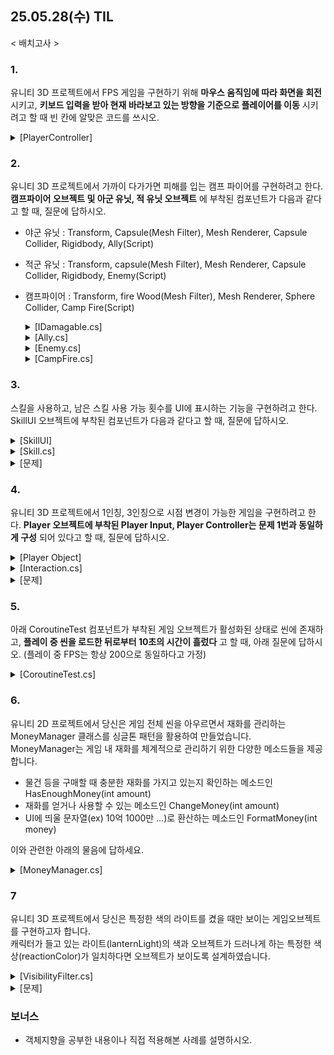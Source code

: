 ## 25.05.28(수) TIL

< 배치고사 >

### 1.
유니티 3D 프로젝트에서 FPS 게임을 구현하기 위해 __마우스 움직임에 따라 화면을 회전__ 시키고, __키보드 입력을 받아 현재 바라보고 있는 방향을 기준으로 플레이어를 이동__ 시키려고 할 때 빈 칸에 알맞은 코드를 쓰시오.
<details>
      <summary>[PlayerController]</summary>
      
```cs
using UnityEngine;
using UnityEngine.InputSystem;

public class PlayerController : MonoBehaviour
{
    [Header("Movement")] 
    private float moveSpeed = 5;
    private Vector2 curMovementInput;

    [Header("Look")] 
    private Transform Player;
    private Transform CameraContainer;
    private float minXLook = -85;
    private float maxXLook = 85;
    private float camCurXRot;
    private float lookSensitivity = 0.1f;
    private Vector2 mouseDelta;
    
    private Rigidbody _rigidbody;

    private void Awake()
    {
        Cursor.lockState = CursorLockMode.Locked;
		    Player = transform;
        CameraContainer = transform.GetChild(0);
        _rigidbody = GetComponent<Rigidbody>();
    }

    private void FixedUpdate()
    {
        Move();
    }

    private void LateUpdate()
    {
        CameraLook();
    }

//마우스의 움직임에 따라 적절한 방향으로 화면이 회전하도록 PlayerController.cs의 빈칸에 각각 알맞은 코드를 쓰시오.
    void CameraLook()
    {
        camCurXRot +=     ㉠     * lookSensitivity;
        camCurXRot = Mathf.Clamp(camCurXRot, minXLook, maxXLook);
        CameraContainer.localEulerAngles = new Vector3(-camCurXRot, 0, 0);

        Player.eulerAngles += new Vector3(0,     ㉡     * lookSensitivity,0);
    }
    void Move()
    {
        Vector3 dir = Player.forward * curMovementInput.y + Player.right * curMovementInput.x;
        dir *= moveSpeed;
        dir.y = _rigidbody.velocity.y;

        _rigidbody.velocity = dir;
    }

    public void OnMove(InputAction.CallbackContext context)
    {
        if (context.phase == InputActionPhase.Performed)
        {
            curMovementInput = context.ReadValue<Vector2>();
        }
        else if (context.phase == InputActionPhase.Canceled)
        {
            curMovementInput = Vector2.zero;
        }
    }

    public void OnLook(InputAction.CallbackContext context)
    {
        mouseDelta = context.ReadValue<Vector2>();
    }
}
```
    
    
</details>

### 2.
유니티 3D 프로젝트에서 가까이 다가가면 피해를 입는 캠프 파이어를 구현하려고 한다. __캠프파이어 오브젝트 및 아군 유닛, 적 유닛 오브젝트__ 에 부착된 컴포넌트가 다음과 같다고 할 때, 질문에 답하시오.
- 야군 유닛 : Transform, Capsule(Mesh Filter), Mesh Renderer, Capsule Collider, Rigidbody, Ally(Script)
- 적군 유닛 : Transform, capsule(Mesh Filter), Mesh Renderer, Capsule Collider, Rigidbody, Enemy(Script)
- 캠프파이어 : Transform, fire Wood(Mesh Filter), Mesh Renderer, Sphere Collider, Camp Fire(Script)

  <details>
    <summary>[IDamagable.cs]</summary>
  
  ```cs
  public interface IDamagable
  {
      public void TakePhysicalDamage(int amount);
  }
   ```
   
   </details>
   
   <details>
   <summary>[Ally.cs]</summary>
   
   ```cs
   using UnityEngine;
   
   public class Ally : MonoBehaviour, IDamagable
   {
       public void TakePhysicalDamage(int amount)
       {
           Debug.Log($"아군 유닛이 {amount}의 피해를 입었습니다.");
       }
   }
   ```
   
   </details>
    <details>
     <summary>[Enemy.cs]</summary>
      
    ```cs
   using UnityEngine;
 
   public class Enemy : MonoBehaviour, IDamagable
   {
       public void TakePhysicalDamage(int amount)
       {
           Debug.Log($"적 유닛이 {amount}의 피해를 입었습니다.");
       }
   }
   ```
   </details>
   
   <details>
     <summary>[CampFire.cs]</summary>
   
     ```cs
     //캠프파이어에 너무 가까이 있는 아군, 적, 모두에게 주기적으로 damage만큼의 피해를 주려고 한다.
     //campeFire.cs의 빈칸에 각각 알맞은 코드를 쓰시오.
     
   using System.Collections.Generic;
   using UnityEngine;
   
   public class CampFire : MonoBehaviour
   {
       private int damage = 5;
       private float damageRate = 1;
   
       private List<    ㉠    > things = new List<    ㉡    >();
   
       private void Start()
       {
           InvokeRepeating("DealDamage", 0, damageRate);
       }
   
       void DealDamage()
       {
           for (int i = 0; i < things.Count; i++)
           {
               things[i].    ㉢    (    ㉣    );
           }
       }
   
       private void OnTriggerEnter(Collider other)
       {
           if (other.TryGetComponent(out     ㉤     target))
           {
               things.Add(target);
           }
       }
   
       private void OnTriggerExit(Collider other)
       {
           if (other.TryGetComponent(out     ㉥     target))
           {
               things.Remove(target);
          }
       }
   }
   ```
  
   </details>

### 3.
스킬을 사용하고, 남은 스킬 사용 가능 횟수를 UI에 표시하는 기능을 구현하려고 한다. SkillUI 오브젝트에 부착된 컴포넌트가 다음과 같다고 할 때, 질문에 답하시오.
<details>
      <summary>[SkillUI]</summary>
      
![image](https://github.com/user-attachments/assets/40517f3a-fed9-4101-8ebd-442dfe71cc54)
    
</details>
    
<details>
      <summary>[Skill.cs]</summary>
    
```cs
using UnityEngine;
using UnityEngine.UI;
using TMPro;

public class Skill : MonoBehaviour
{
    private Image remainGaugeBar;
    private TextMeshProUGUI remainText;

    private int remainSkillCnt; // 현재 남은 스킬 사용 가능 횟수
    private readonly int maxSkillCnt = 5; // 최대 스킬 사용 가능 횟수

    private void Awake()
    {
        remainSkillCnt = maxSkillCnt;
        
        //구성을 단순화하기 위해 이렇게 초기화했습니다. GetChild를 활용해서 초기화하는 방법은 권장되지 않습니다.
        remainGaugeBar = transform.GetChild(0).GetComponent<Image>();
        remainText = transform.GetChild(1).GetComponent<TextMeshProUGUI>();
        
        SetSkillUI();
    }

    public void UseSkill()
    {
        if (remainSkillCnt <= 0) return;
        
        Debug.Log("스킬을 사용했다.");
        remainSkillCnt--;
        SetSkillUI();
    }

    void SetSkillUI()
    {
        //TODO
        //remainGaugeBar, remainText을 활용할 것
    }
}
```
    
</details>

<details>
<summary>[문제]</summary>
    
스킬의 남은 사용 가능 횟수에 따라 다음과 같이 게이지 바 이미지, 텍스트를 조정하는 SetSkillUI메서드를 구현하시오.
      
![image](https://github.com/user-attachments/assets/af9c3d1b-a6a0-4040-843e-1b195590bab5)
    
</details>

### 4.
유니티 3D 프로젝트에서 1인칭, 3인칭으로 시점 변경이 가능한 게임을 구현하려고 한다. __Player 오브젝트에 부착된 Player Input, Player Controller는 문제 1번과 동일하게 구성__ 되어 있다고 할 때, 질문에 답하시오.

<details>
<summary>[Player Object]</summary>
    
![image](https://github.com/user-attachments/assets/f116c1cf-556b-47c1-9d0d-6ff0df714cf4)
    
</details>

<details>
<summary>[Interaction.cs]</summary>

```cs
using UnityEngine;

public class Interaction : MonoBehaviour
{
    private float checkRate = 0.05f;
    private float lastCheckTime;
    private float maxCheckDistance = 2;
    private LayerMask layerMask;

    private GameObject curInteractGameObject;

    private Camera camera;
    private bool nowFirstPerson = true;

    private Transform interactionRayPointTransform;
    
    private void Start()
    {
        layerMask = 1 << 6;
        camera = Camera.main;
        lastCheckTime = Time.time;

        //구성을 단순화하기 위해 이렇게 초기화했습니다. GetChild를 활용해서 초기화하는 방법은 권장되지 않습니다.
        interactionRayPointTransform = transform.GetChild(0).GetChild(1);
    }

    private void Update()
    {
        if (Time.time - lastCheckTime > checkRate)
        {
            lastCheckTime = Time.time;
            
            Ray ray = returnInteractionRay();
            RaycastHit hit;

            if (Physics.Raycast(ray, out hit, maxCheckDistance, layerMask))
            {
                if (hit.collider.gameObject != curInteractGameObject)
                {
                    curInteractGameObject = hit.collider.gameObject;
                    Debug.Log($"{curInteractGameObject.name}과 상호작용할 수 있습니다.");
                }
            }
            else
            {
                curInteractGameObject = null;
            }
        }
        
        // 스페이스 바를 눌렀을 때 시점을 전환합니다.
        if (Input.GetKeyDown(KeyCode.Space)) SwitchView();
    }
    
    public void SwitchView()
    {
        if (nowFirstPerson)
        {
            nowFirstPerson = false;
            camera.transform.localPosition = new Vector3(0, 0.5f, -5);
        }
        else
        {
            nowFirstPerson = true;
            camera.transform.localPosition = Vector3.zero;
        }
    }

    private Ray returnInteractionRay()
    {
        Ray ray;
        if (nowFirstPerson)
        {
            //TODO
            //camera를 활용할 것
        }
        else
        {
            //TODO
            //interactionRayPointTransform를 활용할 것
        }
        return ray;
    }
}
```

</details>

<details>
<summary>[문제]</summary>
1인칭 시점에서는 화면의 중앙을 기준으로, 3인칭 시점에서는 interactionRayPointTransform을 기준으로 정면에 있는 물체를 검출하기 위한 Ray를 반환하는 returnInteractionRay 메서드를 구현하시오. (단, 화면이 이동하지 않았다면 1인칭, 3인칭에서 생성되는 Ray의 origin 및 direction이 동일해야 함)

*화면의 중앙을 기준으로 생성되는 Ray의 origin과 interactionRayPointTransform의 position은 현재 같은 위치로 조정되어 있음*
</details>

### 5.
아래 CoroutineTest 컴포넌트가 부착된 게임 오브젝트가 활성화된 상태로 씬에 존재하고, __플레이 중 씬을 로드한 뒤로부터 10초의 시간이 흘렀다__ 고 할 때, 아래 질문에 답하시오. (플레이 중 FPS는 항상 200으로 동일하다고 가정)

<details>
<summary>[CoroutineTest.cs]</summary>
      
 ```cs
//콘솔창에 출력된 로그를 순서대로 쓰고, 그렇게 출력되는 이유를 설명하시오.
using System.Collections;
using UnityEngine;

public class CoroutineTest : MonoBehaviour
{
    private Coroutine myCoroutine;
    private void Start()
    {
        StartTestCoroutine();
        Invoke("StartTestCoroutine", 1);
    }

    void StartTestCoroutine()
    {
        if (myCoroutine != null) StopCoroutine(myCoroutine);
        myCoroutine = StartCoroutine(TestCoroutine());
    }
    IEnumerator TestCoroutine()
    {
        Debug.Log("a");
        yield return null;
        Debug.Log("b");
        yield return new WaitForSeconds(3);
        Debug.Log("c");
    }
}
```
      
</details>

### 6.
유니티 2D 프로젝트에서 당신은 게임 전체 씬을 아우르면서 재화를 관리하는 MoneyManager 클래스를 싱글톤 패턴을 활용하여 만들었습니다. <br>
MoneyManager는 게임 내 재화를 체계적으로 관리하기 위한 다양한 메소드들을 제공합니다.
- 물건 등을 구매할 때 충분한 재화를 가지고 있는지 확인하는 메소드인 HasEnoughMoney(int amount)
- 재화를 얻거나 사용할 수 있는 메소드인 ChangeMoney(int amount)
- UI에 띄울 문자열(ex) 10억 1000만 …)로 환산하는 메소드인 FormatMoney(int money)

이와 관련한 아래의 물음에 답하세요.
<details>
  <summary>[MoneyManager.cs]</summary>

  ```cs
using UnityEngine;

public class MoneyManager : MonoBehaviour
{
    public (   A   ) MoneyManager Instance;

    private int money = 0;

    private void Awake()
    {
        if (Instance != null)
        {
            Destroy(gameObject);
            return;
        }
        Instance = (  B  );
        // 씬 간의 이동에도 파괴되지 않도록 처리합니다.
        (     C     )(gameObject);
    }
    
    public bool HasEnoughMoney(int amount)
    {
        return money >= amount;
    }

    public void ChangeMoney(int amount)
    {
        money += amount;
    }

    public string GetFormattedMoney()
    {
        return FormatMoney(money);
    }

    private string FormatMoney(int money)
    {
        // 음수가 아니라고 가정
        Debug.Assert(money >= 0, "너에게 돈을 빌려줄 사람은 없어.");

        if (money == 0)
        {
            return "0";
        }

        string[] units = { "", "만", "억"};
        int unitIndex = 0;
        string result = "";

        // --- ㉠ --- //
        while (money > 0)
        {
            int unitValue = money % 10000;
            money /= 10000;

            if (unitValue > 0)
            {

                result = unitValue.ToString() + units[unitIndex] + " " + result;
            }

            unitIndex++;
        }
        // --- ㉠ --- //

        return result.Trim();
    }
}
//A, B, C에 들어갈 코드는 무엇인지 작성하고, FormatMoney 메소드의 while문(㉠)의 기능을 설명하시오.
```

</details>

### 7
유니티 3D 프로젝트에서 당신은 특정한 색의 라이트를 켰을 때만 보이는 게임오브젝트를 구현하고자 합니다. <br>
캐릭터가 들고 있는 라이트(lanternLight)의 색과 오브젝트가 드러나게 하는 특정한 색상(reactionColor)가 일치하다면 오브젝트가 보이도록 설계하였습니다.

<details>
  <summary>[VisibilityFilter.cs]</summary>

  ```cs
using UnityEngine;

public class VisibilityFilter : MonoBehaviour
{
    public Color reactionColor;
    [HideInInspector]
    public Renderer objectRenderer;

    void Start()
    {
        objectRenderer = GetComponent<Renderer>();
        objectRenderer.(  A  ) = false;
    }

    public bool IsLightColorMatching(Color lightColor)
    {
        return lightColor == reactionColor;
    }
}

using UnityEngine;
using System.Collections.Generic;
using System.Linq;

public class LightControlledVisibility : MonoBehaviour
{
    public Light lanternLight; // 특수한 오브젝트를 보이게하는 랜턴
    public LayerMask layerMask; // 검사대상 오브젝트만 검사하도록 하는 레이어마스크
    private List<VisibilityFilter> trackedFilters = new List<VisibilityFilter>();

    void Start()
    {
        trackedFilters = FindObjectsOfType<VisibilityFilter>().ToList();
    }

    void Update()
    {
        foreach (var filter in trackedFilters)
        {
            filter.objectRenderer.(  A  ) = false;
        }

        RaycastHit[] hits = (가);
        foreach (var hit in hits)
        {
            var hitFilter = hit.transform.GetComponent<VisibilityFilter>();
            if (hitFilter != null && hitFilter.IsLightColorMatching((   B   ).color))
            {
                hitFilter.objectRenderer.(  A  ) = true;
            }
        }
    }
}
```

</details>

<details>
  <summary>[문제]</summary>
  [7-1] A, B에 들어갈 코드는 무엇인지 작성하시오. (단, A는 공통적으로 같은 코드가 들어간다.) <br>
  [7-2] 다음 [조건 1~3]에 맞게 코드를 작성할 때, (가)에 들어갈 코드를 한 줄로 작성하시오. <br>
  *[조건 1]** 직선으로 Ray를 발사하여 검출된 모든 대상을 hits에 저장한다. <br>
  *[조건 2]** lanternLight로부터 lanternLight기준 앞(+z) 방향으로 10만큼의 거리를 검사한다. <br>
  *[조건 3]** layerMask에 포함되어있는 모든 레이어 중 하나에 해당하는 것만 검출한다.
</details>

### 보너스
* 객체지향을 공부한 내용이나 직접 적용해본 사례를 설명하시오.
